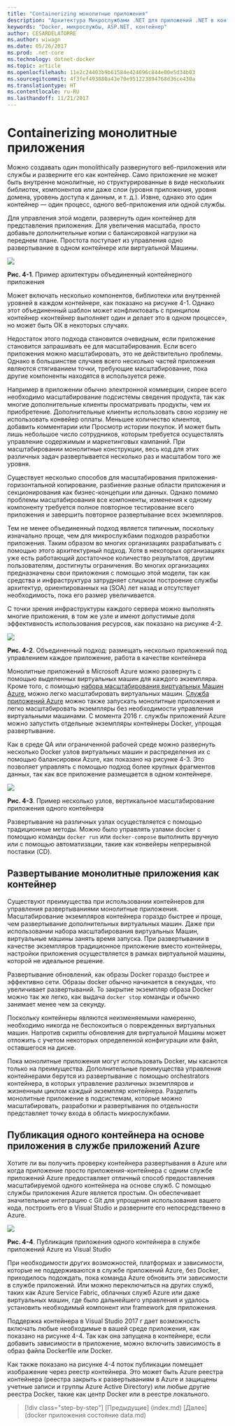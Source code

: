 ```yaml
---
title: "Containerizing монолитные приложения"
description: "Архитектура Микрослужбами .NET для приложений .NET в контейнерах | Containerizing монолитные приложения"
keywords: "Docker, микрослужбы, ASP.NET, контейнер"
author: CESARDELATORRE
ms.author: wiwagn
ms.date: 05/26/2017
ms.prod: .net-core
ms.technology: dotnet-docker
ms.topic: article
ms.openlocfilehash: 11e2c24403b9b61584e424696c844e00e5d34b03
ms.sourcegitcommit: 4f3fef493080a43e70e951223894768d36ce430a
ms.translationtype: HT
ms.contentlocale: ru-RU
ms.lasthandoff: 11/21/2017
---
```

# <a name="containerizing-monolithic-applications"></a>Containerizing монолитные приложения

Можно создавать один monolithically развернутого веб-приложения или службы и разверните его как контейнер. Само приложение не может быть внутренне монолитные, но структурированные в виде нескольких библиотек, компонентов или даже слои (уровня приложения, уровня домена, уровень доступа к данным, и т. д.). Извне, однако это один контейнер — один процесс, одного веб-приложения или одной службы.

Для управления этой модели, развернуть один контейнер для представления приложения. Для увеличения масштаба, просто добавьте дополнительные копии с балансировкой нагрузки на переднем плане. Простота поступает из управления одно развертывание в одном контейнере или виртуальной Машины.

![](./media/image1.png)

**Рис. 4-1**. Пример архитектуры объединенный контейнерного приложения

Может включать несколько компонентов, библиотеки или внутренней уровней в каждом контейнере, как показано на рисунке 4-1. Однако этот объединенный шаблон может конфликтовать с принципом контейнер «контейнер выполняет один и делает это в одном процессе», но может быть ОК в некоторых случаях.

Недостаток этого подхода становится очевидным, если приложение становится запрашивать ее для масштабирования. Если всего приложения можно масштабировать, это не действительно проблемы. Однако в большинстве случаев всего несколько частей приложения являются стягиванием точки, требующие масштабирование, пока другие компоненты находятся в используется реже.

Например в приложении обычно электронной коммерции, скорее всего необходимо масштабирование подсистемы сведения продукта, так как многие дополнительные клиенты просматривать продукты, чем их приобретение. Дополнительные клиенты использовать свою корзину не использовать конвейер оплаты. Меньшее количество клиентов, добавить комментарии или Просмотр истории покупок. И может быть лишь небольшое число сотрудников, которым требуется осуществлять управление содержимым и маркетинговых кампаний. При масштабировании монолитные конструкции, весь код для этих различных задач развертывается несколько раз и масштабом того же уровня.

Существует несколько способов для масштабирования приложения-горизонтальной копирование, разбиение разные области приложения и секционирования как бизнес-концепции или данных. Однако помимо проблемы масштабирования все компоненты, изменения к одному компоненту требуется полное повторное тестирование всего приложения и завершить повторное развертывание всех экземпляров.

Тем не менее объединенный подход является типичным, поскольку изначально проще, чем для микрослужбами подходов разработки приложения. Таким образом во многих организациях разрабатывать с помощью этого архитектурный подход. Хотя в некоторых организациях уже есть работающий достаточное количество результатов, другим пользователям, достигнуты ограничения. Во многих организациях предназначены свои приложения с помощью этой модели, так как средства и инфраструктура затрудняет слишком построение службы архитектур, ориентированных на (SOA) лет назад и отсутствует необходимость, пока его размер увеличивается.

С точки зрения инфраструктуры каждого сервера можно выполнять многие приложения, в том же узле и имеют допустимые доля эффективность использования ресурсов, как показано на рисунке 4-2.

![](./media/image2.png)

**Рис. 4-2**. Объединенный подход: размещать несколько приложений под управлением каждое приложение, работа в качестве контейнера

Монолитные приложений в Microsoft Azure можно развернуть с помощью выделенных виртуальных машин для каждого экземпляра. Кроме того, с помощью [набора масштабирования виртуальных Машин Azure](https://docs.microsoft.com/azure/virtual-machine-scale-sets/), можно легко масштабировать виртуальных машин. [Служба приложений Azure](https://azure.microsoft.com/services/app-service/) можно также запускать монолитные приложения и легко масштабировать экземпляры без необходимости управления виртуальными машинами. С момента 2016 г. службы приложений Azure можно запустить отдельные экземпляры контейнеры Docker, упрощая развертывание.

Как в среде QA или ограниченной рабочей среде можно развернуть несколько Docker узлов виртуальных машин и распределения их с помощью балансировки Azure, как показано на рисунке 4-3. Это позволяет управлять с помощью подход более крупных фрагментов данных, так как все приложение размещается в одном контейнере.

![](./media/image3.png)

**Рис. 4-3**. Пример несколько узлов, вертикальное масштабирование приложения одного контейнера

Развертывание на различных узлах осуществляется с помощью традиционные методы. Можно было управлять узлами docker с помощью команды `docker run` или `docker-compose` выполнить вручную или с помощью автоматизации, такие как конвейеры непрерывной поставки (CD).

## <a name="deploying-a-monolithic-application-as-a-container"></a>Развертывание монолитные приложения как контейнер

Существуют преимущества при использовании контейнеров для управления развертываниями монолитные приложения. Масштабирование экземпляров контейнера гораздо быстрее и проще, чем развертывание дополнительных виртуальных машин. Даже при использовании набора масштабирования виртуальных Машин, виртуальные машины занять время запуска. При развертывании в качестве экземпляров традиционное приложение вместо контейнеры, настройки приложения осуществляется в рамках виртуальной машины, которой не идеальное решение.

Развертывание обновлений, как образы Docker гораздо быстрее и эффективно сети. Образы docker обычно начинается в секундах, что увеличивает развертываний. То закрытие экземпляр образа Docker можно так же легко, как выдача `docker stop` команды и обычно занимает менее чем за секунду.

Поскольку контейнеры являются неизменяемыми намеренно, необходимо никогда не беспокоиться о поврежденных виртуальных машин. Напротив скрипты обновления для виртуальной Машины может отложить с учетом некоторых определенной конфигурации или файл, оставшегося на диске.

Пока монолитные приложения могут использовать Docker, мы касаются только на преимущества. Дополнительные преимущества управления контейнерами берутся из развертывание с помощью orchestrators контейнера, в которых управление различных экземпляров и жизненным циклом каждый экземпляр контейнера. Разделить монолитные приложение в подсистемам, которые можно масштабировать, разработки и развертывания по отдельности представляет точку входа в область микрослужбами.

## <a name="publishing-a-single-container-based-application-to-azure-app-service"></a>Публикация одного контейнера на основе приложения в службе приложений Azure

Хотите ли вы получить проверку контейнера развертывания в Azure или когда приложение просто приложения-контейнера с одним службе приложений Azure предоставляет отличный способ предоставления масштабируемой одного контейнера на основе служб. С помощью службы приложения Azure является простым. Он обеспечивает значительные интеграцию с Git для упрощения использования вашего кода, построить его в Visual Studio и разверните его непосредственно в Azure.

![](./media/image4.png)

**Рис. 4-4**. Публикация приложения одного контейнера в службе приложений Azure из Visual Studio

При необходимости других возможностей, платформах и зависимости, которые не поддерживаются в службе приложений Azure, без Docker, приходилось подождать, пока команда Azure обновить эти зависимости в службе приложений. Или можно переключиться на других служб, таких как Azure Service Fabric, облачных служб Azure или даже виртуальных машин, где было дальнейшего управления и удалось установить необходимый компонент или framework для приложения.

Поддержка контейнера в Visual Studio 2017 г дает возможность включать любые необходимые в вашей среде приложения, как показано на рисунке 4-4. Так как она запущена в контейнере, если добавить зависимости в приложение, можно включить зависимость в образ файла Dockerfile или Docker.

Как также показано на рисунке 4-4 поток публикации помещает изображение через реестр контейнера. Это может быть Azure реестра контейнера (реестра закрыть к развертываниям в Azure и защищены учетные записи и группы Azure Active Directory) или любые другие реестра Docker, такие как центр Docker или в реестре локального.


>[!div class="step-by-step"]
[Предыдущие] (index.md) [Далее] (docker приложения состояние data.md)
